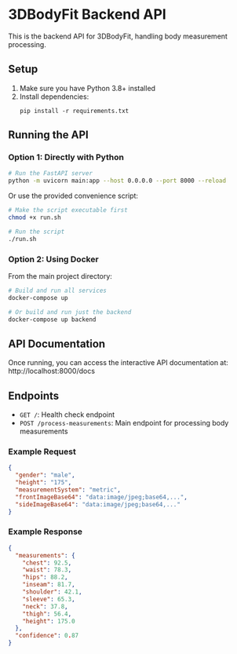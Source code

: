 
# 3DBodyFit Backend API

This is the backend API for 3DBodyFit, handling body measurement processing.

## Setup

1. Make sure you have Python 3.8+ installed
2. Install dependencies:
   ```
   pip install -r requirements.txt
   ```

## Running the API

### Option 1: Directly with Python

```bash
# Run the FastAPI server
python -m uvicorn main:app --host 0.0.0.0 --port 8000 --reload
```

Or use the provided convenience script:

```bash
# Make the script executable first
chmod +x run.sh

# Run the script
./run.sh
```

### Option 2: Using Docker

From the main project directory:

```bash
# Build and run all services
docker-compose up

# Or build and run just the backend
docker-compose up backend
```

## API Documentation

Once running, you can access the interactive API documentation at:
http://localhost:8000/docs

## Endpoints

- `GET /`: Health check endpoint
- `POST /process-measurements`: Main endpoint for processing body measurements

### Example Request

```json
{
  "gender": "male",
  "height": "175",
  "measurementSystem": "metric",
  "frontImageBase64": "data:image/jpeg;base64,...",
  "sideImageBase64": "data:image/jpeg;base64,..."
}
```

### Example Response

```json
{
  "measurements": {
    "chest": 92.5,
    "waist": 78.3,
    "hips": 88.2,
    "inseam": 81.7,
    "shoulder": 42.1,
    "sleeve": 65.3,
    "neck": 37.8,
    "thigh": 56.4,
    "height": 175.0
  },
  "confidence": 0.87
}
```
